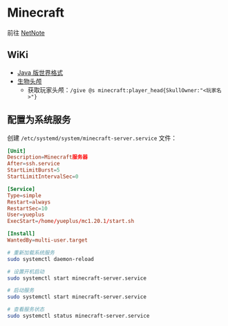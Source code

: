 # Minecraft

前往 [NetNote](https://net.note.yue.zone/game/minecraft.html)

## WiKi 

- [Java 版世界格式](https://minecraft.fandom.com/zh/wiki/Java%E7%89%88%E4%B8%96%E7%95%8C%E6%A0%BC%E5%BC%8F)
- [生物头颅](https://minecraft.fandom.com/zh/wiki/%E7%94%9F%E7%89%A9%E5%A4%B4%E9%A2%85#%E7%94%9F%E6%88%90)
  + 获取玩家头颅：`/give @s minecraft:player_head{SkullOwner:"<玩家名>"}`

## 配置为系统服务

创建 `/etc/systemd/system/minecraft-server.service` 文件：

```toml
[Unit]
Description=Minecraft服务器
After=ssh.service
StartLimitBurst=5
StartLimitIntervalSec=0

[Service]
Type=simple
Restart=always
RestartSec=10
User=yueplus
ExecStart=/home/yueplus/mc1.20.1/start.sh

[Install]
WantedBy=multi-user.target
```

```sh
# 重新加载系统服务
sudo systemctl daemon-reload

# 设置开机启动
sudo systemctl start minecraft-server.service

# 启动服务
sudo systemctl start minecraft-server.service

# 查看服务状态
sudo systemctl status minecraft-server.service
```
